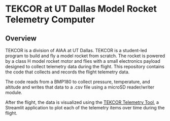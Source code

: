 # TEKCOR at UT Dallas Model Rocket Telemetry Computer
## Overview
TEKCOR is a division of AIAA at UT Dallas. TEKCOR is a student-led program to build and fly a model rocket from scratch. The rocket is powered by a class H model rocket motor and flies with a small electronics payload designed to collect telemetry data during the flight. This repository contains the code that collects and records the flight telemetry data.

The code reads from a BMP180 to collect pressure, temperature, and altitude and writes that data to a .csv file using a microSD reader/writer module.

After the flight, the data is visualized using the [TEKCOR Telemetry Tool](https://github.com/JackCSheehan/tekcor-telemetry-tool), a Streamlit application to plot each of the telemetry items over time during the flight.
